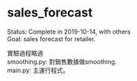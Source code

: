 # sales_forecast
Status: Complete in 2019-10-14, with others  
Goal: sales forecast for retailer.  

實驗過程略過  
smoothing.py: 對銷售數據做smoothing.  
main.py: 主運行程式。  

